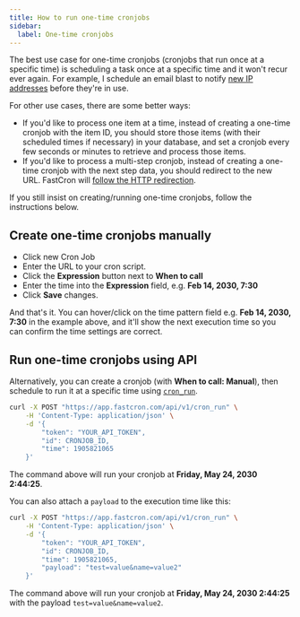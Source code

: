 ```yaml
---
title: How to run one-time cronjobs
sidebar:
  label: One-time cronjobs
---
```


The best use case for one-time cronjobs (cronjobs that run once at a specific time)
is scheduling a task once at a specific time and it won't recur ever again.
For example, I schedule an email blast to notify [new IP addresses](/ip-addresses) before they're in use. 

For other use cases, there are some better ways:
- If you'd like to process one item at a time,
instead of creating a one-time cronjob with the item ID, 
you should store those items (with their scheduled times if necessary) in your database,
and set a cronjob every few seconds or minutes to retrieve and process those items.
- If you'd like to process a multi-step cronjob,
instead of creating a one-time cronjob with the next step data,
you should redirect to the new URL.
FastCron will [follow the HTTP redirection](/questions/will-fastcron-follow-redirections). 

If you still insist on creating/running one-time cronjobs, follow the instructions below.

## Create one-time cronjobs manually

- Click new Cron Job
- Enter the URL to your cron script.
- Click the **Expression** button next to **When to call**
- Enter the time into the **Expression** field, e.g. **Feb 14, 2030, 7:30**
- Click **Save** changes.

And that's it. 
You can hover/click on the time pattern field e.g. **Feb 14, 2030, 7:30** in the example above, and it'll show the next execution time so you can confirm the time settings are correct.

## Run one-time cronjobs using API 
Alternatively, you can create a cronjob (with **When to call: Manual**), then schedule to run it at a specific time
using [`cron_run`](/reference/cron#cron_run).

```bash "YOUR_API_TOKEN" "CRONJOB_ID"
curl -X POST "https://app.fastcron.com/api/v1/cron_run" \
    -H 'Content-Type: application/json' \
    -d '{
        "token": "YOUR_API_TOKEN",
        "id": CRONJOB_ID,
        "time": 1905821065
    }'
 ```
 The command above will run your cronjob at **Friday, May 24, 2030 2:44:25**.

 You can also attach a `payload` to the execution time like this:

```bash "YOUR_API_TOKEN" "CRONJOB_ID"
curl -X POST "https://app.fastcron.com/api/v1/cron_run" \
    -H 'Content-Type: application/json' \
    -d '{
        "token": "YOUR_API_TOKEN",
        "id": CRONJOB_ID,
        "time": 1905821065,
        "payload": "test=value&name=value2"
    }'
 ```
 The command above will run your cronjob at **Friday, May 24, 2030 2:44:25** with the payload `test=value&name=value2`.


<!-- ## Create one-time cronjobs using `cron_add`
Create a one-time cronjob using `cron_add`
```bash "YOUR_API_TOKEN"
curl -X POST "https://app.fastcron.com/api/v1/cron_add" \
    -H 'Content-Type: application/json' \
    -d '{
        "token":"YOUR_API_TOKEN",
        "url":"https://example.com",
        "expression":"May 20, 2030, 8:00"
    }'
 ```

Create multiple one-time cronjobs using `cron_batch_add`

```bash "YOUR_API_TOKEN"
curl -X POST "https://app.fastcron.com/api/v1/cron_batch_add" \
    -H 'Content-Type: application/json' \
    -d '{
        "token":"YOUR_API_TOKEN",
        "data": [
            {"url":"https://example.com", "expression":"May 20, 2030, 8:00"},
            {"url":"https://example.com", "expression":"May 20, 2030, 19:00"}
        ]
    }'
```

Please replace `YOUR_API_TOKEN` with your real API token.

You can also use `@timestamp` for `expression`, e.g. `@1905821065` for **Friday, May 24, 2030 2:44:25**. This is easier to program, but harder to read on your cronjobs dashboard. -->